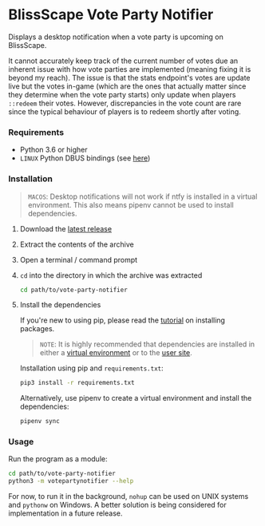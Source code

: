# BlissScape Vote Party Notifier
Displays a desktop notification when a vote party is upcoming on BlissScape.

It cannot accurately keep track of the current number of votes due an inherent issue with how vote parties are implemented (meaning fixing it is beyond my reach). The issue is that the stats endpoint's votes are update live but the votes in-game (which are the ones that actually matter since they determine when the vote party starts) only update when players `::redeem` their votes. However, discrepancies in the vote count are rare since the typical behaviour of players is to redeem shortly after voting.

### Requirements
* Python 3.6 or higher
* `LINUX` Python DBUS bindings (see [here](https://ntfy.readthedocs.io/en/latest/#linux-desktop-notifications-linux))

### Installation
> `MACOS`: Desktop notifications will not work if ntfy is installed in a virtual environment. This also means pipenv cannot be used to install dependencies.

1. Download the [latest release](https://github.com/MarkKoz/vote-party-notifier/releases/latest)
2. Extract the contents of the archive
3. Open a terminal / command prompt
4. `cd` into the directory in which the archive was extracted
    ```bash
    cd path/to/vote-party-notifier
    ```
5. Install the dependencies

    If you're new to using pip, please read the [tutorial](https://packaging.python.org/tutorials/installing-packages/) on installing packages.

    > `NOTE`: It is highly recommended that dependencies are installed in either a [virtual environment](https://packaging.python.org/tutorials/installing-packages/#optionally-create-a-virtual-environment) or to the [user site](https://packaging.python.org/tutorials/installing-packages/#installing-to-the-user-site).

    Installation using pip and `requirements.txt`:
    ```bash
    pip3 install -r requirements.txt
    ```

    Alternatively, use pipenv to create a virtual environment and install the dependencies:
    ```bash
    pipenv sync
    ```

### Usage
Run the program as a module:

```bash
cd path/to/vote-party-notifier
python3 -m votepartynotifier --help
```

For now, to run it in the background, `nohup` can be used on UNIX systems and `pythonw` on Windows. A better solution is being considered for implementation in a future release.
